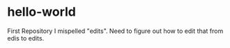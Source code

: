 # hello-world
First Repository
I mispelled "edits".  Need to figure out how to edit that from edis to edits.  
